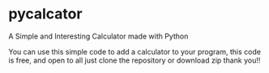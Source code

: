 # pycalcator
A Simple and Interesting Calculator made with Python

You can use this simple code to add a calculator to your program, this code is free, and open to all
just clone the repository or download zip
thank you!!
